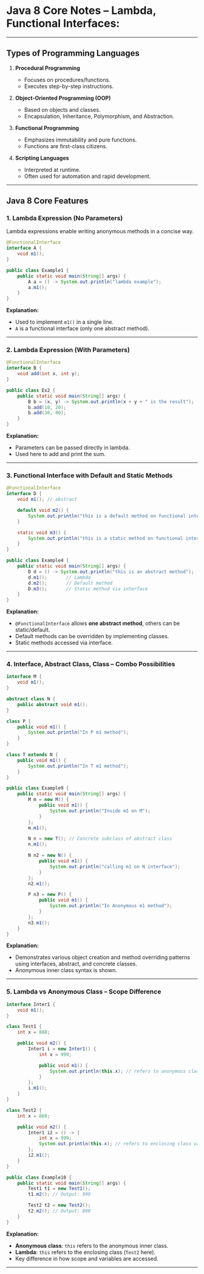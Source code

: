 

# Java 8 Core Notes – Lambda, Functional Interfaces:

---

## Types of Programming Languages

1. **Procedural Programming**

   * Focuses on procedures/functions.
   * Executes step-by-step instructions.

2. **Object-Oriented Programming (OOP)**

   * Based on objects and classes.
   * Encapsulation, Inheritance, Polymorphism, and Abstraction.

3. **Functional Programming**

   * Emphasizes immutability and pure functions.
   * Functions are first-class citizens.

4. **Scripting Languages**

   * Interpreted at runtime.
   * Often used for automation and rapid development.

---

## Java 8 Core Features

### 1. **Lambda Expression (No Parameters)**

Lambda expressions enable writing anonymous methods in a concise way.

```java
@FunctionalInterface
interface A {
    void m1();
}

public class Example1 {
    public static void main(String[] args) {
        A a = () -> System.out.println("lambda example");
        a.m1();
    }
}
```

**Explanation:**

* Used to implement `m1()` in a single line.
* `A` is a functional interface (only one abstract method).

---

### 2. **Lambda Expression (With Parameters)**

```java
@FunctionalInterface
interface B {
    void add(int x, int y);
}

public class Ex2 {
    public static void main(String[] args) {
        B b = (x, y) -> System.out.println(x + y + " is the result");
        b.add(10, 20);
        b.add(30, 80);
    }
}
```

**Explanation:**

* Parameters can be passed directly in lambda.
* Used here to add and print the sum.

---

### 3. **Functional Interface with Default and Static Methods**

```java
@FunctionalInterface
interface D {
    void m1(); // abstract

    default void m2() {
        System.out.println("this is a default method on functional interface");
    }

    static void m3() {
        System.out.println("this is a static method on functional interface");
    }
}

public class Example4 {
    public static void main(String[] args) {
        D d = () -> System.out.println("this is an abstract method");
        d.m1();       // Lambda
        d.m2();       // Default method
        D.m3();       // Static method via interface
    }
}
```

**Explanation:**

* `@FunctionalInterface` allows **one abstract method**, others can be static/default.
* Default methods can be overridden by implementing classes.
* Static methods accessed via interface.

---

### 4. **Interface, Abstract Class, Class – Combo Possibilities**

```java
interface M {
    void m1();
}

abstract class N {
    public abstract void m1();
}

class P {
    public void m1() {
        System.out.println("In P m1 method");
    }
}

class T extends N {
    public void m1() {
        System.out.println("In T m1 method");
    }
}

public class Example9 {
    public static void main(String[] args) {
        M m = new M() {
            public void m1() {
                System.out.println("Inside m1 on M");
            }
        };
        m.m1();

        N n = new T(); // Concrete subclass of abstract class
        n.m1();

        N n2 = new N() {
            public void m1() {
                System.out.println("calling m1 on N interface");
            }
        };
        n2.m1();

        P n3 = new P() {
            public void m1() {
                System.out.println("In Anonymous m1 method");
            }
        };
        n3.m1();
    }
}
```

**Explanation:**

* Demonstrates various object creation and method overriding patterns using interfaces, abstract, and concrete classes.
* Anonymous inner class syntax is shown.

---

### 5. **Lambda vs Anonymous Class – Scope Difference**

```java
interface Inter1 {
    void m1();
}

class Test1 {
    int x = 888;

    public void m2() {
        Inter1 i = new Inter1() {
            int x = 999;

            public void m1() {
                System.out.println(this.x); // refers to anonymous class variable
            }
        };
        i.m1();
    }
}

class Test2 {
    int x = 888;

    public void m2() {
        Inter1 i2 = () -> {
            int x = 999;
            System.out.println(this.x); // refers to enclosing class variable
        };
        i2.m1();
    }
}

public class Example10 {
    public static void main(String[] args) {
        Test1 t1 = new Test1();
        t1.m2(); // Output: 999

        Test2 t2 = new Test2();
        t2.m2(); // Output: 888
    }
}
```

**Explanation:**

* **Anonymous class**: `this` refers to the anonymous inner class.
* **Lambda**: `this` refers to the enclosing class (`Test2` here).
* Key difference in how scope and variables are accessed.

---


